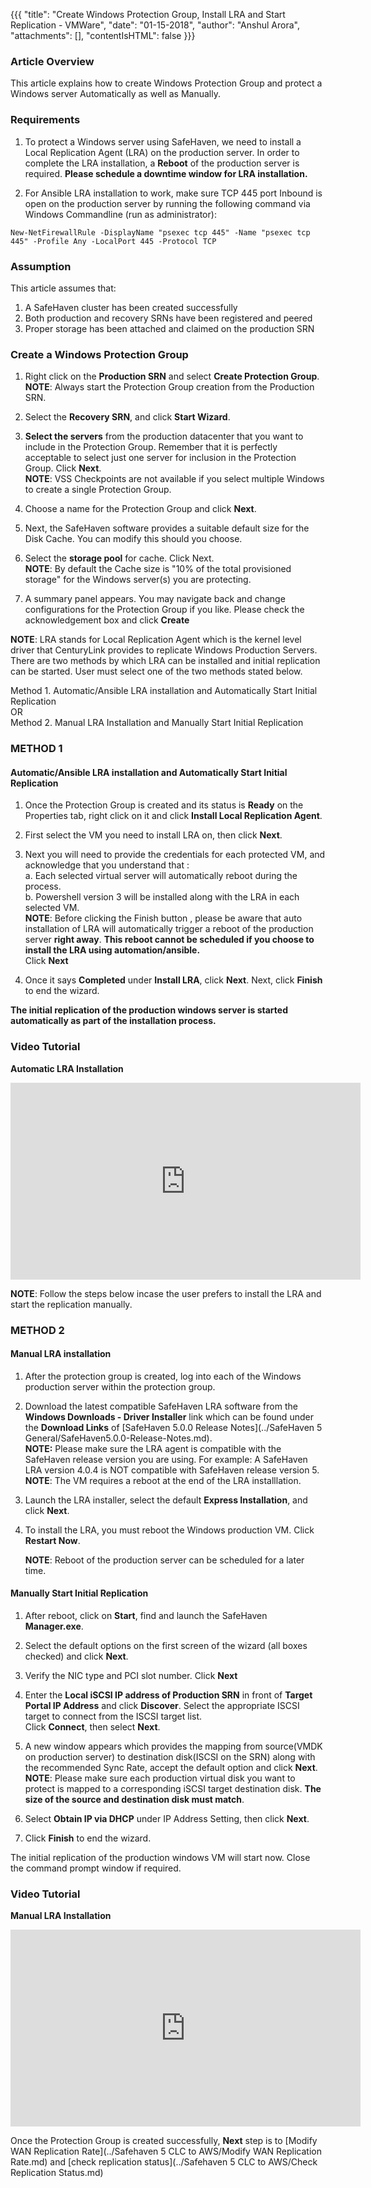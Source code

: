 {{{
  "title": "Create Windows Protection Group, Install LRA and Start Replication - VMWare",
  "date": "01-15-2018",
  "author": "Anshul Arora",
  "attachments": [],
  "contentIsHTML": false
}}}

### Article Overview
This article explains how to create Windows Protection Group and protect a Windows server Automatically as well as Manually.

### Requirements
1. To protect a Windows server using SafeHaven, we need to install a Local Replication Agent (LRA) on the production server. In order to complete the LRA installation, a **Reboot** of the production server is required. **Please schedule a downtime window for LRA installation.**

2. For Ansible LRA installation to work, make sure TCP 445 port Inbound is open on the production server by running the following command via Windows Commandline (run as administrator):
```
New-NetFirewallRule -DisplayName "psexec tcp 445" -Name "psexec tcp 445" -Profile Any -LocalPort 445 -Protocol TCP
```
### Assumption
This article assumes that:

1. A SafeHaven cluster has been created successfully
2. Both production and recovery SRNs have been registered and peered
3. Proper storage has been attached and claimed on the production SRN

### Create a Windows Protection Group
1. Right click on the **Production SRN** and select **Create Protection Group**.
**NOTE**: Always start the Protection Group creation from the Production SRN.

2. Select the **Recovery SRN**, and click **Start Wizard**.  

3. **Select the servers** from the production datacenter that you want to include in the Protection Group.  Remember that it is perfectly acceptable to select just one server for inclusion in the Protection Group. Click **Next**.  
**NOTE**: VSS Checkpoints are not available if you select multiple Windows to create a single Protection Group.

4. Choose a name for the Protection Group and click **Next**. 

5. Next, the SafeHaven software provides a suitable default size for the Disk Cache. You can modify this should you choose.  

6. Select the **storage pool** for cache. Click Next.  
   **NOTE**: By default the Cache size is "10% of the total provisioned storage" for the Windows server(s) you are protecting.

7. A summary panel appears. You may navigate back and change configurations for the Protection Group if you like. Please check the acknowledgement box and click **Create**  

**NOTE**: LRA stands for Local Replication Agent which is the kernel level driver that CenturyLink provides to replicate Windows Production Servers. There are two methods by which LRA can be installed and initial replication can be started. User must select one of the two methods stated below.  

Method 1. Automatic/Ansible LRA installation and Automatically Start Initial Replication   
OR  
Method 2. Manual LRA Installation and Manually Start Initial Replication

### METHOD 1
#### Automatic/Ansible LRA installation and Automatically Start Initial Replication
1. Once the Protection Group is created and its status is **Ready** on the Properties tab, right click on it and click **Install Local Replication Agent**.
2. First select the VM you need to install LRA on, then click **Next**.
3. Next you will need to provide the credentials for each protected VM, and acknowledge that you understand that :  
    a. Each selected virtual server will automatically reboot during the process.  
    b. Powershell version 3 will be installed along with the LRA in each selected VM.  
    **NOTE**: Before clicking the Finish button , please be aware that auto installation of LRA will automatically trigger a reboot of the production server **right away**. **This reboot cannot be scheduled if you choose to install the LRA using automation/ansible.**  
    Click **Next**

4. Once it says **Completed** under **Install LRA**, click **Next**. Next, click **Finish** to end the wizard.

**The initial replication of the production windows server is started automatically as part of the installation process.**

### Video Tutorial
**Automatic LRA Installation**
<p>
<iframe width="560" height="315" src="https://www.youtube.com/embed/iQZiVhoynKg" frameborder="0" allow="autoplay; encrypted-media" allowfullscreen></iframe>
</p>

**NOTE**: Follow the steps below incase the user prefers to install the LRA and start the replication manually.

### METHOD 2
#### Manual LRA installation
1. After the protection group is created, log into each of the Windows production server within the protection group.

2. Download the latest compatible SafeHaven LRA software from the **Windows Downloads - Driver Installer** link which can be found under the **Download Links** of [SafeHaven 5.0.0 Release Notes](../SafeHaven 5 General/SafeHaven5.0.0-Release-Notes.md).  
   **NOTE:** Please make sure the LRA agent is compatible with the SafeHaven release version you are using. For example: A SafeHaven LRA version 4.0.4 is NOT compatible with SafeHaven release version 5.  
   **NOTE**: The VM requires a reboot at the end of the LRA installlation.

3. Launch the LRA installer, select the default **Express Installation**, and click **Next**.

4. To install the LRA, you must reboot the Windows production VM. Click **Restart Now**.

   **NOTE**: Reboot of the production server can be scheduled for a later time.

#### Manually Start Initial Replication
1. After reboot, click on **Start**, find and launch the SafeHaven **Manager.exe**.

2. Select the default options on the first screen of the wizard (all boxes checked) and click **Next**.

3. Verify the NIC type and PCI slot number. Click **Next**

4. Enter the **Local iSCSI IP address of Production SRN** in front of **Target Portal IP Address** and click **Discover**. Select the appropriate ISCSI target to connect from the ISCSI target list.  
   Click **Connect**, then select **Next**.

5. A new window appears which provides the mapping from source(VMDK on production server) to destination disk(ISCSI on the SRN) along with the recommended Sync Rate, accept the default option and click **Next**.  
   **NOTE**: Please make sure each production virtual disk you want to protect is mapped to a corresponding iSCSI target destination disk. **The size of the source and destination disk must match**.

6. Select **Obtain IP via DHCP** under IP Address Setting, then click **Next**.

7. Click **Finish** to end the wizard.

The initial replication of the production windows VM will start now. Close the command prompt window if required.

### Video Tutorial
**Manual LRA Installation**
<p>
<iframe width="560" height="315" src="https://www.youtube.com/embed/1MHkq1Qu5p4" frameborder="0" allow="autoplay; encrypted-media" allowfullscreen></iframe>
</p>  

Once the Protection Group is created successfully, **Next** step is to [Modify WAN Replication Rate](../Safehaven 5 CLC to AWS/Modify WAN Replication Rate.md) and [check replication status](../Safehaven 5 CLC to AWS/Check Replication Status.md)
